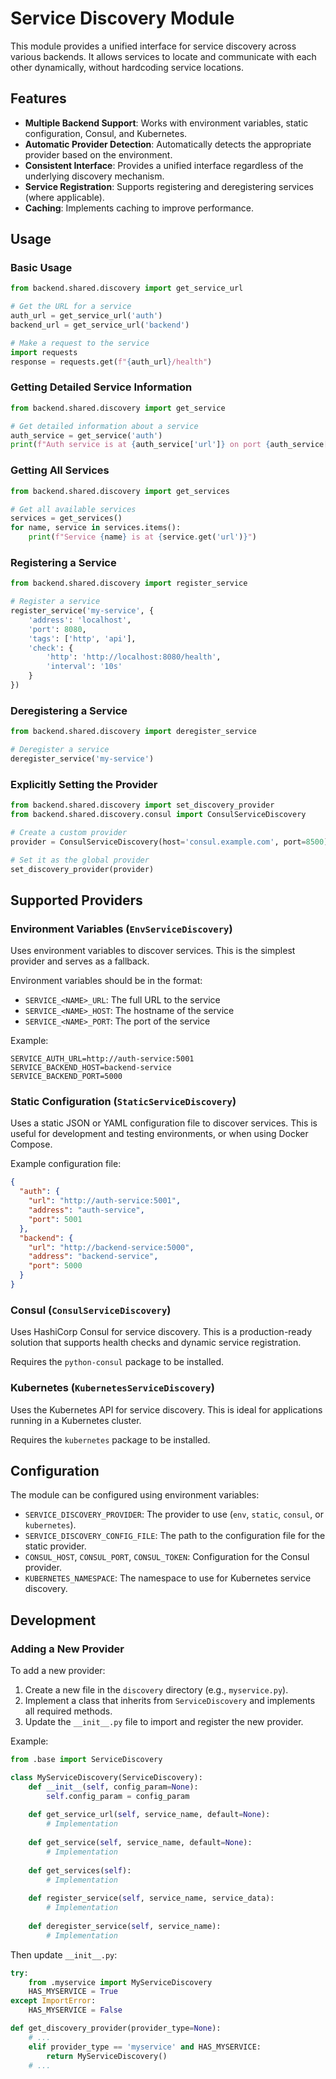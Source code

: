 # Service Discovery Module

This module provides a unified interface for service discovery across various backends. It allows services to locate and communicate with each other dynamically, without hardcoding service locations.

## Features

- **Multiple Backend Support**: Works with environment variables, static configuration, Consul, and Kubernetes.
- **Automatic Provider Detection**: Automatically detects the appropriate provider based on the environment.
- **Consistent Interface**: Provides a unified interface regardless of the underlying discovery mechanism.
- **Service Registration**: Supports registering and deregistering services (where applicable).
- **Caching**: Implements caching to improve performance.

## Usage

### Basic Usage

```python
from backend.shared.discovery import get_service_url

# Get the URL for a service
auth_url = get_service_url('auth')
backend_url = get_service_url('backend')

# Make a request to the service
import requests
response = requests.get(f"{auth_url}/health")
```

### Getting Detailed Service Information

```python
from backend.shared.discovery import get_service

# Get detailed information about a service
auth_service = get_service('auth')
print(f"Auth service is at {auth_service['url']} on port {auth_service['port']}")
```

### Getting All Services

```python
from backend.shared.discovery import get_services

# Get all available services
services = get_services()
for name, service in services.items():
    print(f"Service {name} is at {service.get('url')}")
```

### Registering a Service

```python
from backend.shared.discovery import register_service

# Register a service
register_service('my-service', {
    'address': 'localhost',
    'port': 8080,
    'tags': ['http', 'api'],
    'check': {
        'http': 'http://localhost:8080/health',
        'interval': '10s'
    }
})
```

### Deregistering a Service

```python
from backend.shared.discovery import deregister_service

# Deregister a service
deregister_service('my-service')
```

### Explicitly Setting the Provider

```python
from backend.shared.discovery import set_discovery_provider
from backend.shared.discovery.consul import ConsulServiceDiscovery

# Create a custom provider
provider = ConsulServiceDiscovery(host='consul.example.com', port=8500)

# Set it as the global provider
set_discovery_provider(provider)
```

## Supported Providers

### Environment Variables (`EnvServiceDiscovery`)

Uses environment variables to discover services. This is the simplest provider and serves as a fallback.

Environment variables should be in the format:
- `SERVICE_<NAME>_URL`: The full URL to the service
- `SERVICE_<NAME>_HOST`: The hostname of the service
- `SERVICE_<NAME>_PORT`: The port of the service

Example:
```
SERVICE_AUTH_URL=http://auth-service:5001
SERVICE_BACKEND_HOST=backend-service
SERVICE_BACKEND_PORT=5000
```

### Static Configuration (`StaticServiceDiscovery`)

Uses a static JSON or YAML configuration file to discover services. This is useful for development and testing environments, or when using Docker Compose.

Example configuration file:
```json
{
  "auth": {
    "url": "http://auth-service:5001",
    "address": "auth-service",
    "port": 5001
  },
  "backend": {
    "url": "http://backend-service:5000",
    "address": "backend-service",
    "port": 5000
  }
}
```

### Consul (`ConsulServiceDiscovery`)

Uses HashiCorp Consul for service discovery. This is a production-ready solution that supports health checks and dynamic service registration.

Requires the `python-consul` package to be installed.

### Kubernetes (`KubernetesServiceDiscovery`)

Uses the Kubernetes API for service discovery. This is ideal for applications running in a Kubernetes cluster.

Requires the `kubernetes` package to be installed.

## Configuration

The module can be configured using environment variables:

- `SERVICE_DISCOVERY_PROVIDER`: The provider to use (`env`, `static`, `consul`, or `kubernetes`).
- `SERVICE_DISCOVERY_CONFIG_FILE`: The path to the configuration file for the static provider.
- `CONSUL_HOST`, `CONSUL_PORT`, `CONSUL_TOKEN`: Configuration for the Consul provider.
- `KUBERNETES_NAMESPACE`: The namespace to use for Kubernetes service discovery.

## Development

### Adding a New Provider

To add a new provider:

1. Create a new file in the `discovery` directory (e.g., `myservice.py`).
2. Implement a class that inherits from `ServiceDiscovery` and implements all required methods.
3. Update the `__init__.py` file to import and register the new provider.

Example:

```python
from .base import ServiceDiscovery

class MyServiceDiscovery(ServiceDiscovery):
    def __init__(self, config_param=None):
        self.config_param = config_param
        
    def get_service_url(self, service_name, default=None):
        # Implementation
        
    def get_service(self, service_name, default=None):
        # Implementation
        
    def get_services(self):
        # Implementation
        
    def register_service(self, service_name, service_data):
        # Implementation
        
    def deregister_service(self, service_name):
        # Implementation
```

Then update `__init__.py`:

```python
try:
    from .myservice import MyServiceDiscovery
    HAS_MYSERVICE = True
except ImportError:
    HAS_MYSERVICE = False

def get_discovery_provider(provider_type=None):
    # ...
    elif provider_type == 'myservice' and HAS_MYSERVICE:
        return MyServiceDiscovery()
    # ...
``` 